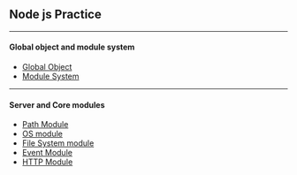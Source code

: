 <h2>Node js Practice </h1> <hr>

<h4>Global object and module system</h4>
<ul>
    <li><a href='https://github.com/fahimahammed/node-practice/blob/main/index.js'>Global Object</a></li>
    <li><a href='https://github.com/fahimahammed/node-practice/blob/main/people.js'>Module System</a></li>
</ul>

<hr>
<h4>Server and Core modules</h4>
<ul>
    <li><a href='https://github.com/fahimahammed/node-practice/blob/main/Lesson-5/path.js'> Path Module</a></li>
    <li><a href='https://github.com/fahimahammed/node-practice/blob/main/Lesson-5/os.js'>OS module</a></li>
    <li><a href='https://github.com/fahimahammed/node-practice/blob/main/Lesson-5/fs.js'>File System module</a></li>
    <li><a href='https://github.com/fahimahammed/node-practice/blob/main/Lesson-5/event.js'>Event Module</a></li>
    <li><a href='https://github.com/fahimahammed/node-practice/blob/main/Lesson-5/http.js'>HTTP Module</a></li>
    <!-- <li><a href='https://github.com/fahimahammed/node-practice/blob/main/Lesson-5/'></a></li> -->
</ul>